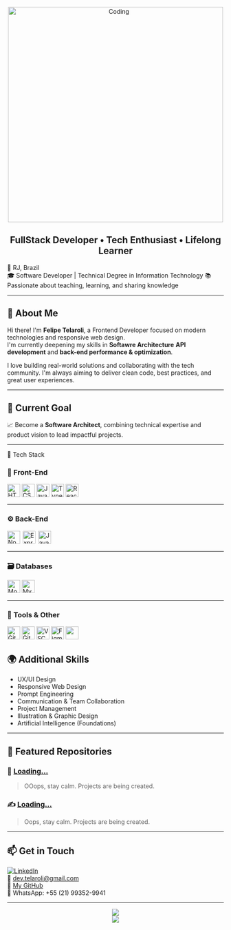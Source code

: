 
<!-- Optional animated banner -->
<p align="center">
  <img src="https://i.pinimg.com/originals/55/e8/af/55e8af23ff4e1055efd3605624dceb66.gif" width="500" alt="Coding">
</p>

<h2 align="center">FullStack Developer • Tech Enthusiast • Lifelong Learner</h2>

📍 RJ, Brazil  
🎓 Software Developer | Technical Degree in Information Technology
📚 Passionate about teaching, learning, and sharing knowledge  

---

## 👋 About Me

Hi there! I'm **Felipe Telaroli**, a Frontend Developer focused on modern technologies and responsive web design.  
I'm currently deepening my skills in **Softawre Architecture** **API development** and **back-end performance & optimization**.

I love building real-world solutions and collaborating with the tech community. I'm always aiming to deliver clean code, best practices, and great user experiences.

---

## 🧠 Current Goal

📈 Become a **Software Architect**, combining technical expertise and product vision to lead impactful projects.

---

 🚀 Tech Stack

### 🧩 Front-End

<p align="left">
  <img src="https://cdn.jsdelivr.net/gh/devicons/devicon/icons/html5/html5-original.svg" height="30" alt="HTML5" />
  <img src="https://cdn.jsdelivr.net/gh/devicons/devicon/icons/css3/css3-original.svg" height="30" alt="CSS3" />
  <img src="https://cdn.jsdelivr.net/gh/devicons/devicon/icons/javascript/javascript-original.svg" height="30" alt="JavaScript" />
  <img src="https://cdn.jsdelivr.net/gh/devicons/devicon/icons/typescript/typescript-original.svg" height="30" alt="TypeScript" />
  <img src="https://cdn.jsdelivr.net/gh/devicons/devicon/icons/react/react-original.svg" height="30" alt="React" />
</p>

---

### ⚙️ Back-End

<p align="left">
  <img src="https://cdn.simpleicons.org/nodedotjs/339933" height="30" alt="Node.js" />
  <img src="https://cdn.jsdelivr.net/gh/devicons/devicon/icons/express/express-original.svg" height="30" style="background:white; padding:2px; border-radius:4px" alt="Express.js" />
  <img src="https://cdn.jsdelivr.net/gh/devicons/devicon/icons/java/java-original.svg" height="30" alt="Java" />
</p>

---

### 🗃️ Databases

<p align="left">
  <img src="https://cdn.jsdelivr.net/gh/devicons/devicon/icons/mongodb/mongodb-original.svg" height="30" alt="MongoDB" />
  <img src="https://cdn.jsdelivr.net/gh/devicons/devicon/icons/mysql/mysql-original.svg" height="30" alt="MySQL" />
</p>

---

### 🧰 Tools & Other

<p align="left">
  <img src="https://cdn.jsdelivr.net/gh/devicons/devicon/icons/git/git-original.svg" height="30" alt="Git" />
  <img src="https://cdn.jsdelivr.net/gh/devicons/devicon/icons/github/github-original.svg" height="30" alt="GitHub" />
  <img src="https://cdn.jsdelivr.net/gh/devicons/devicon/icons/vscode/vscode-original.svg" height="30" alt="VSCode" />
  <img src="https://cdn.jsdelivr.net/gh/devicons/devicon/icons/figma/figma-original.svg" height="30" alt="Figma" />
   <img src="https://img.shields.io/badge/Insomnia-4000BF?style=flat-square&logo=insomnia&logoColor=white" height="30" />
</p>
</p>

## 🌍 Additional Skills

- UX/UI Design  
- Responsive Web Design  
- Prompt Engineering  
- Communication & Team Collaboration  
- Project Management  
- Illustration & Graphic Design  
- Artificial Intelligence (Foundations)

---

## 📌 Featured Repositories

### 🚀 [Loading...](https://github.com/telarolii/)
> OOops, stay calm. Projects are being created.

### ✍️ [Loading...](https://github.com/telarolii/)
> Oops, stay calm. Projects are being created.

---

## 📫 Get in Touch

[![LinkedIn](https://img.shields.io/badge/LinkedIn-0A66C2?logo=linkedin&logoColor=white)](https://www.linkedin.com/in/telarolidev)  
📧 dev.telaroli@gmail.com  
🔗 [My GitHub](https://github.com/telarolii)  
📱 WhatsApp: +55 (21) 99352-9941  

---

<p align="center">
  <img src="https://github-readme-stats.vercel.app/api?username=telarolii&show_icons=true&theme=radical" />
  <br />
  <img src="https://github-readme-streak-stats.herokuapp.com/?user=telarolii&theme=radical" />
</p>
